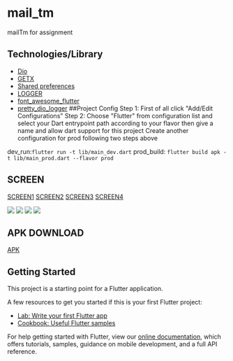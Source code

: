# mail_tm

mailTm  for assignment

## Technologies/Library
- [Dio](https://pub.dev/packages/dio)
- [GETX](https://pub.dev/packages/get)
- [Shared preferences](https://pub.dev/packages/shared_preferences)
- [LOGGER](https://pub.dev/packages/logger)
- [font_awesome_flutter](https://pub.dev/packages/logger)
- [pretty_dio_logger](https://pub.dev/packages/pretty_dio_logger)
##Project Config
Step 1: First of all click "Add/Edit Configurations"
Step 2: Choose "Flutter" from configuration list and select your Dart entrypoint path according to your flavor then give a name and allow dart support for this project
Create another configuration for prod following two steps above

 dev_run:`flutter run -t lib/main_dev.dart`
 prod_build: `flutter build apk -t lib/main_prod.dart --flavor prod`
## SCREEN
[SCREEN1](https://github.com/RIZVY91221/mail_tm/blob/master/file/image/screen1.jpg?raw=true)
[SCREEN2](https://github.com/RIZVY91221/mail_tm/blob/master/file/image/screen2.jpg?raw=true)
[SCREEN3](https://github.com/RIZVY91221/mail_tm/blob/master/file/image/screen3.jpg?raw=true)
[SCREEN4](https://github.com/RIZVY91221/mail_tm/blob/master/file/image/screen4.jpg?raw=true)
<p float="left">
  <img src="https://github.com/RIZVY91221/mail_tm/blob/master/file/image/screen1.jpg?raw=true" />
  <img src="https://github.com/RIZVY91221/mail_tm/blob/master/file/image/screen2.jpg?raw=true" /> 
  <img src="https://github.com/RIZVY91221/mail_tm/blob/master/file/image/screen3.jpg?raw=true"  />
  <img src="https://github.com/RIZVY91221/mail_tm/blob/master/file/image/screen4.jpg?raw=true"  />
</p>

## APK DOWNLOAD
[APK](https://github.com/RIZVY91221/mail_tm/blob/master/file/app.apk?raw=true)



## Getting Started
This project is a starting point for a Flutter application.

A few resources to get you started if this is your first Flutter project:

- [Lab: Write your first Flutter app](https://flutter.dev/docs/get-started/codelab)
- [Cookbook: Useful Flutter samples](https://flutter.dev/docs/cookbook)

For help getting started with Flutter, view our
[online documentation](https://flutter.dev/docs), which offers tutorials,
samples, guidance on mobile development, and a full API reference.

